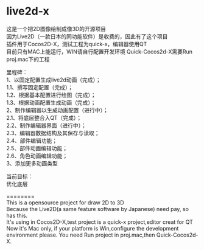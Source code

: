 live2d-x  
========  
  
这是一个把2D图像绘制成像3D的开源项目  
因为Live2D（一款日本的同功能软件）是收费的，因此有了这个项目  
插件用于Cocos2D-X，测试工程为quick-x，编辑器使用QT   
目前只有MAC上能运行，WIN请自行配置开发环境
Quick-Cocos2d-X需要Run proj.mac下的工程
  
里程碑：  
	1、以固定配置生成live2d动画（完成）；  
		1.1、撰写固定配置（完成）；  
		1.2、根据基本配置进行绘图（完成）；  
		1.3、根据动画配置生成动画（完成）；  
	2、制作编辑器以生成动画配置（进行中）；  
		2.1、将底层整合入QT（完成）；  
		2.2、制作编辑器界面（进行中）；  
		2.3、编辑器数据结构及其保存与读取；  
		2.4、部件编辑功能；  
		2.5、部件动画编辑功能；  
		2.6、角色动画编辑功能；  
	3、添加更多动画类型  
  
当前目标：  
	优化底层  
  
========   
This is a opensource project for draw 2D to 3D  
Because the Live2D(a same feature software by Japanese) need pay, so has this.  
It's using in Cocos2D-X,test project is a quick-x project,editor creat for QT  
Now it's Mac only, if your platform is Win,configure the development environment please.
You need Run project in proj.mac,then Quick-Cocos2d-X.
